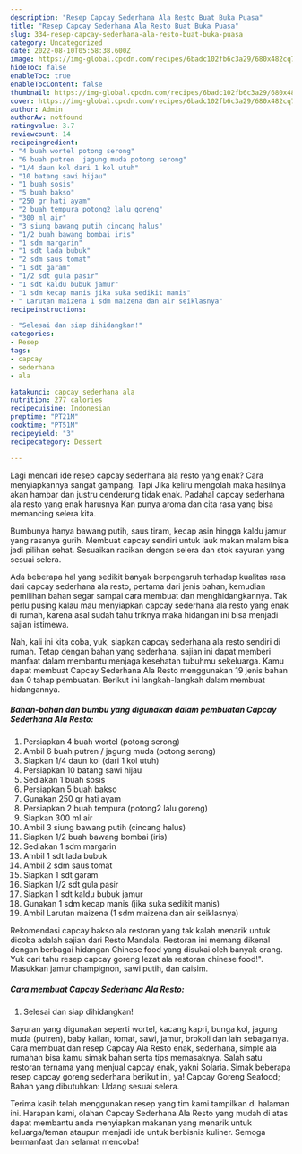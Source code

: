 ```yaml
---
description: "Resep Capcay Sederhana Ala Resto Buat Buka Puasa"
title: "Resep Capcay Sederhana Ala Resto Buat Buka Puasa"
slug: 334-resep-capcay-sederhana-ala-resto-buat-buka-puasa
category: Uncategorized
date: 2022-08-10T05:58:38.600Z
image: https://img-global.cpcdn.com/recipes/6badc102fb6c3a29/680x482cq70/capcay-sederhana-ala-resto-foto-resep-utama.jpg
hideToc: false
enableToc: true
enableTocContent: false
thumbnail: https://img-global.cpcdn.com/recipes/6badc102fb6c3a29/680x482cq70/capcay-sederhana-ala-resto-foto-resep-utama.jpg
cover: https://img-global.cpcdn.com/recipes/6badc102fb6c3a29/680x482cq70/capcay-sederhana-ala-resto-foto-resep-utama.jpg
author: Admin
authorAv: notfound
ratingvalue: 3.7
reviewcount: 14
recipeingredient:
- "4 buah wortel potong serong"
- "6 buah putren  jagung muda potong serong"
- "1/4 daun kol dari 1 kol utuh"
- "10 batang sawi hijau"
- "1 buah sosis"
- "5 buah bakso"
- "250 gr hati ayam"
- "2 buah tempura potong2 lalu goreng"
- "300 ml air"
- "3 siung bawang putih cincang halus"
- "1/2 buah bawang bombai iris"
- "1 sdm margarin"
- "1 sdt lada bubuk"
- "2 sdm saus tomat"
- "1 sdt garam"
- "1/2 sdt gula pasir"
- "1 sdt kaldu bubuk jamur"
- "1 sdm kecap manis jika suka sedikit manis"
- " Larutan maizena 1 sdm maizena dan air seiklasnya"
recipeinstructions:

- "Selesai dan siap dihidangkan!"
categories:
- Resep
tags:
- capcay
- sederhana
- ala

katakunci: capcay sederhana ala 
nutrition: 277 calories
recipecuisine: Indonesian
preptime: "PT21M"
cooktime: "PT51M"
recipeyield: "3"
recipecategory: Dessert

---
```



Lagi mencari ide resep capcay sederhana ala resto yang enak? Cara menyiapkannya sangat gampang. Tapi Jika keliru mengolah maka hasilnya akan hambar dan justru cenderung tidak enak. Padahal capcay sederhana ala resto yang enak harusnya Kan punya aroma dan cita rasa yang bisa memancing selera kita.


Bumbunya hanya bawang putih, saus tiram, kecap asin hingga kaldu jamur yang rasanya gurih. Membuat capcay sendiri untuk lauk makan malam bisa jadi pilihan sehat. Sesuaikan racikan dengan selera dan stok sayuran yang sesuai selera.

Ada beberapa hal yang sedikit banyak berpengaruh terhadap kualitas rasa dari capcay sederhana ala resto, pertama dari jenis bahan, kemudian pemilihan bahan segar sampai cara membuat dan menghidangkannya. Tak perlu pusing kalau mau menyiapkan capcay sederhana ala resto yang enak di rumah, karena asal sudah tahu triknya maka hidangan ini bisa menjadi sajian istimewa.


Nah, kali ini kita coba, yuk, siapkan capcay sederhana ala resto sendiri di rumah. Tetap dengan bahan yang sederhana, sajian ini dapat memberi manfaat dalam membantu menjaga kesehatan tubuhmu sekeluarga. Kamu dapat membuat Capcay Sederhana Ala Resto menggunakan 19 jenis bahan dan 0 tahap pembuatan. Berikut ini langkah-langkah dalam membuat hidangannya.

<!--inarticleads1-->

##### Bahan-bahan dan bumbu yang digunakan dalam pembuatan Capcay Sederhana Ala Resto:

1. Persiapkan 4 buah wortel (potong serong)
1. Ambil 6 buah putren / jagung muda (potong serong)
1. Siapkan 1/4 daun kol (dari 1 kol utuh)
1. Persiapkan 10 batang sawi hijau
1. Sediakan 1 buah sosis
1. Persiapkan 5 buah bakso
1. Gunakan 250 gr hati ayam
1. Persiapkan 2 buah tempura (potong2 lalu goreng)
1. Siapkan 300 ml air
1. Ambil 3 siung bawang putih (cincang halus)
1. Siapkan 1/2 buah bawang bombai (iris)
1. Sediakan 1 sdm margarin
1. Ambil 1 sdt lada bubuk
1. Ambil 2 sdm saus tomat
1. Siapkan 1 sdt garam
1. Siapkan 1/2 sdt gula pasir
1. Siapkan 1 sdt kaldu bubuk jamur
1. Gunakan 1 sdm kecap manis (jika suka sedikit manis)
1. Ambil  Larutan maizena (1 sdm maizena dan air seiklasnya)


Rekomendasi capcay bakso ala restoran yang tak kalah menarik untuk dicoba adalah sajian dari Resto Mandala. Restoran ini memang dikenal dengan berbagai hidangan Chinese food yang disukai oleh banyak orang. Yuk cari tahu resep capcay goreng lezat ala restoran chinese food!&#34;. Masukkan jamur champignon, sawi putih, dan caisim. 

<!--inarticleads2-->

##### Cara membuat Capcay Sederhana Ala Resto:


1. Selesai dan siap dihidangkan!

Sayuran yang digunakan seperti wortel, kacang kapri, bunga kol, jagung muda (putren), baby kailan, tomat, sawi, jamur, brokoli dan lain sebagainya. Cara membuat dan resep Capcay Ala Resto enak, sederhana, simple ala rumahan bisa kamu simak bahan serta tips memasaknya. Salah satu restoran ternama yang menjual capcay enak, yakni Solaria. Simak beberapa resep capcay goreng sederhana berikut ini, ya! Capcay Goreng Seafood; Bahan yang dibutuhkan: Udang sesuai selera. 

Terima kasih telah menggunakan resep yang tim kami tampilkan di halaman ini. Harapan kami, olahan Capcay Sederhana Ala Resto yang mudah di atas dapat membantu anda menyiapkan makanan yang menarik untuk keluarga/teman ataupun menjadi ide untuk berbisnis kuliner. Semoga bermanfaat dan selamat mencoba!
